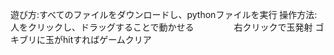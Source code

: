 <p>
遊び方:すべてのファイルをダウンロードし、pythonファイルを実行
操作方法:人をクリックし、ドラッグすることで動かせる
　　　　 右クリックで玉発射
ゴキブリに玉がhitすればゲームクリア
</p>
